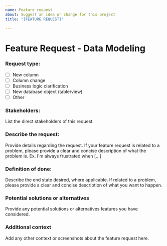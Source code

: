 ```yaml
---
name: Feature request
about: Suggest an idea or change for this project
title: "[FEATURE REQUEST]"

---
```


# Feature Request - Data Modeling

### Request type:
- [ ] New column
- [ ] Column change
- [ ] Business logic clarification
- [ ] New database object (table/view)
- [ ] Other

### Stakeholders:

List the direct stakeholders of this request.

###

### Describe the request:

Provide details regarding the request. If your feature request is related to a problem, please provide a clear and concise description of what the problem is. Ex. I'm always frustrated when [...]

### Definition of done:

Describe the end state desired, where applicable. If related to a problem, please provide a clear and concise description of what you want to happen.

### Potential solutions or alternatives
Provide any potential solutions or alternatives features you have considered.

### Additional context
Add any other context or screenshots about the feature request here.
